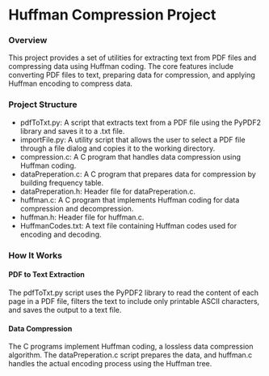# Huffman Compression Project

### Overview

This project provides a set of utilities for extracting text from PDF files and compressing data using Huffman coding.
The core features include converting PDF files to text, preparing data for compression, and applying Huffman encoding to compress data.

### Project Structure

* pdfToTxt.py: A script that extracts text from a PDF file using the PyPDF2 library and saves it to a .txt file.
* importFile.py: A utility script that allows the user to select a PDF file through a file dialog and copies it to the working directory.
* compression.c: A C program that handles data compression using Huffman coding.
* dataPreperation.c: A C program that prepares data for compression by building frequency table.
* dataPreperation.h: Header file for dataPreperation.c.
* huffman.c: A C program that implements Huffman coding for data compression and decompression.
* huffman.h: Header file for huffman.c.
* HuffmanCodes.txt: A text file containing Huffman codes used for encoding and decoding.

### How It Works

#### PDF to Text Extraction

The pdfToTxt.py script uses the PyPDF2 library to read the content of each page in a PDF file,
filters the text to include only printable ASCII characters, and saves the output to a text file.

#### Data Compression

The C programs implement Huffman coding, a lossless data compression algorithm.
The dataPreperation.c script prepares the data, and huffman.c handles the actual encoding process using the Huffman tree.

